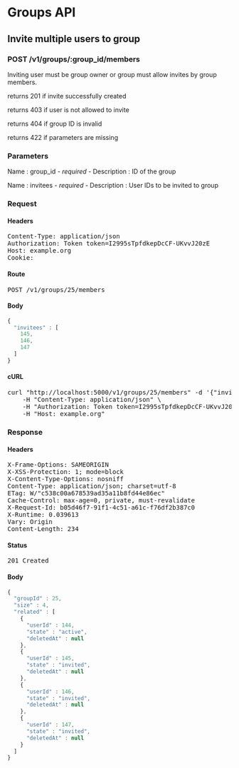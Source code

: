 # Groups API

## Invite multiple users to group

### POST /v1/groups/:group_id/members

Inviting user must be group owner or group must allow invites by group members.

returns 201 if invite successfully created

returns 403 if user is not allowed to invite

returns 404 if group ID is invalid

returns 422 if parameters are missing

### Parameters

Name : group_id *- required -*
Description : ID of the group

Name : invitees *- required -*
Description : User IDs to be invited to group

### Request

#### Headers

<pre>Content-Type: application/json
Authorization: Token token=I2995sTpfdkepDcCF-UKvvJ20zE
Host: example.org
Cookie: </pre>

#### Route

<pre>POST /v1/groups/25/members</pre>

#### Body
```javascript
{
  "invitees" : [
    145,
    146,
    147
  ]
}
```


#### cURL

<pre class="request">curl &quot;http://localhost:5000/v1/groups/25/members&quot; -d &#39;{&quot;invitees&quot;:[145,146,147]}&#39; -X POST \
	-H &quot;Content-Type: application/json&quot; \
	-H &quot;Authorization: Token token=I2995sTpfdkepDcCF-UKvvJ20zE&quot; \
	-H &quot;Host: example.org&quot;</pre>

### Response

#### Headers

<pre>X-Frame-Options: SAMEORIGIN
X-XSS-Protection: 1; mode=block
X-Content-Type-Options: nosniff
Content-Type: application/json; charset=utf-8
ETag: W/&quot;c538c00a678539ad35a11b8fd44e86ec&quot;
Cache-Control: max-age=0, private, must-revalidate
X-Request-Id: b05d46f7-91f1-4c51-a61c-f76df2b387c0
X-Runtime: 0.039613
Vary: Origin
Content-Length: 234</pre>

#### Status

<pre>201 Created</pre>

#### Body

```javascript
{
  "groupId" : 25,
  "size" : 4,
  "related" : [
    {
      "userId" : 144,
      "state" : "active",
      "deletedAt" : null
    },
    {
      "userId" : 145,
      "state" : "invited",
      "deletedAt" : null
    },
    {
      "userId" : 146,
      "state" : "invited",
      "deletedAt" : null
    },
    {
      "userId" : 147,
      "state" : "invited",
      "deletedAt" : null
    }
  ]
}
```
